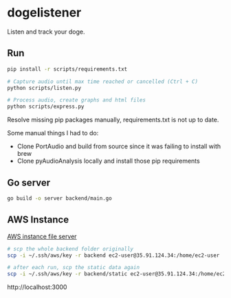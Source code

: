 # dogelistener

Listen and track your doge.

## Run

```bash
pip install -r scripts/requirements.txt

# Capture audio until max time reached or cancelled (Ctrl + C)
python scripts/listen.py

# Process audio, create graphs and html files
python scripts/express.py
```

Resolve missing pip packages manually, requirements.txt is not up to date.

Some manual things I had to do:

* Clone PortAudio and build from source since it was failing to install with brew
* Clone pyAudioAnalysis locally and install those pip requirements

## Go server

```bash
go build -o server backend/main.go
```

## AWS Instance

[AWS instance file server](http://ec2-35-91-124-34.us-west-2.compute.amazonaws.com)

```bash
# scp the whole backend folder originally
scp -i ~/.ssh/aws/key -r backend ec2-user@35.91.124.34:/home/ec2-user

# after each run, scp the static data again
scp -i ~/.ssh/aws/key -r backend/static ec2-user@35.91.124.34:/home/ec2-user/backend
```

http://localhost:3000
